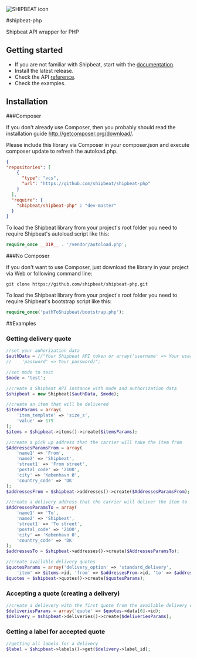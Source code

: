 ![SHIPBEAT icon](https://static1.squarespace.com/static/52629d5fe4b04f55904b46d6/t/52bbfc8ce4b0a450b451aa45/1410803511760/)

#shipbeat-php

Shipbeat API wrapper for PHP


## Getting started

- If you are not familiar with Shipbeat, start with the [documentation](http://shipbeat.com/#benefits).
- Install the latest release.
- Check the API [reference](http://docs.shipbeat.com/).
- Check the examples.


## Installation

###Composer

If you don't already use Composer, then you probably should read the installation guide http://getcomposer.org/download/.

Please include this library via Composer in your composer.json and execute composer update to refresh the autoload.php.

```json
{
"repositories": [
    {
      "type": "vcs",
      "url": "https://github.com/shipbeat/shipbeat-php"
    }
  ],
  "require": {
    "shipbeat/shipbeat-php" : "dev-master"
  }
}
```

To load the Shipbeat library from your project's root folder you need to require Shipbeat's autoload script like this:
```php
require_once __DIR__ . '/vendor/autoload.php';
```


###No Composer

If you don't want to use Composer, just download the library in your project via Web or following command line:

`git clone https://github.com/shipbeat/shipbeat-php.git`


To load the Shipbeat library from your project's root folder you need to require Shipbeat's bootstrap script like this:

```php
require_once('pathToShipbeat/bootstrap.php');
```

##Examples

### Getting delivery quote

```php
//set your auhorization data
$authData = //"Your Shipbeat API token or array('username' => Your username,
//    'password' => Your password)";

//set mode to test
$mode = 'test';

//create a Shipbeat API instance with mode and authorization data
$shipbeat = new Shipbeat($authData, $mode);

//create an item that will be delivered
$itemsParams = array(
    'item_template' => 'size_s',
    'value' => 179
);
$items = $shipbeat->items()->create($itemsParams);

//create a pick up address that the carrier will take the item from 
$AddressesParamsFrom = array(
    'name1' => 'From',
    'name2' => 'Shipbeat',
    'street1' => 'From street',
    'postal_code' => '2100',
    'city' => 'København Ø',
    'country_code' => 'DK'
);
$addressesFrom = $shipbeat->addresses()->create($AddressesParamsFrom);

//create a delivery address that the carrier will deliver the item to
$AddressesParamsTo = array(
    'name1' => 'To',
    'name2' => 'Shipbeat',
    'street1' => 'To street',
    'postal_code' => '2100',
    'city' => 'København Ø',
    'country_code' => 'DK'
);
$addressesTo = $shipbeat->addresses()->create($AddressesParamsTo);

//create available delivery quotes
$quotesParams = array('delivery_option' => 'standard_delivery',
    'item' => $items->id, 'from' => $addressesFrom->id, 'to' => $addressesTo->id);
$quotes = $shipbeat->quotes()->create($quotesParams);
```

### Accepting a quote (creating a delivery)

```php
//create a delievery with the first quote from the available delivery quotes
$deliveriesParams = array('quote' => $quotes->data[0]->id);
$delivery = $shipbeat->deliveries()->create($deliveriesParams);
```

### Getting a label for accepted quote

```php
//getting all labels for a delivery
$label = $shipbeat->labels()->get($delivery->label_id);
```


